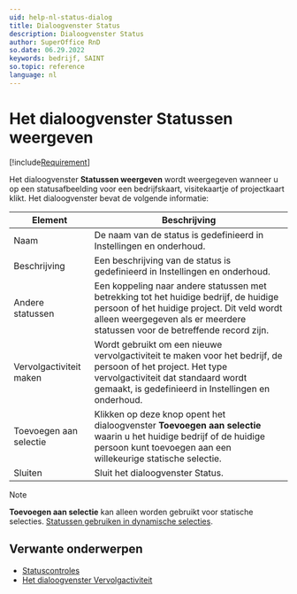 ```yaml
---
uid: help-nl-status-dialog
title: Dialoogvenster Status
description: Dialoogvenster Status
author: SuperOffice RnD
so.date: 06.29.2022
keywords: bedrijf, SAINT
so.topic: reference
language: nl
---
```


# Het dialoogvenster Statussen weergeven

[!include[Requirement](includes/req-saint.md)]

Het dialoogvenster **Statussen weergeven** wordt weergegeven wanneer u op een statusafbeelding voor een bedrijfskaart, visitekaartje of projectkaart klikt. Het dialoogvenster bevat de volgende informatie:

| Element | Beschrijving |
|---|---|
| Naam | De naam van de status is gedefinieerd in Instellingen en onderhoud. |
| Beschrijving | Een beschrijving van de status is gedefinieerd in Instellingen en onderhoud. |
| Andere statussen | Een koppeling naar andere statussen met betrekking tot het huidige bedrijf, de huidige persoon of het huidige project. Dit veld wordt alleen weergegeven als er meerdere statussen voor de betreffende record zijn. |
| Vervolgactiviteit maken | Wordt gebruikt om een nieuwe vervolgactiviteit te maken voor het bedrijf, de persoon of het project. Het type vervolgactiviteit dat standaard wordt gemaakt, is gedefinieerd in Instellingen en onderhoud. |
| Toevoegen aan selectie | Klikken op deze knop opent het dialoogvenster **Toevoegen aan selectie** waarin u het huidige bedrijf of de huidige persoon kunt toevoegen aan een willekeurige statische selectie. |
| Sluiten | Sluit het dialoogvenster Status. |

> [!NOTE]
> **Toevoegen aan selectie** kan alleen worden gebruikt voor statische selecties. [Statussen gebruiken in dynamische selecties][1].

## Verwante onderwerpen

* [Statuscontroles][2]
* [Het dialoogvenster Vervolgactiviteit][3]

<!-- Referenced links -->
[1]: using-status-monitors-in-dynamic-selections.md
[2]: index.md
[3]:  ../../../diary/learn/screen/dialog-for-followups.md

<!-- Referenced images -->
